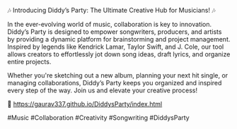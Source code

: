 🎶 Introducing Diddy’s Party: The Ultimate Creative Hub for Musicians! 🎶

In the ever-evolving world of music, collaboration is key to innovation. Diddy’s Party is designed to empower songwriters, producers, and artists by providing a dynamic platform for brainstorming and project management. Inspired by legends like Kendrick Lamar, Taylor Swift, and J. Cole, our tool allows creators to effortlessly jot down song ideas, draft lyrics, and organize entire projects.

Whether you're sketching out a new album, planning your next hit single, or managing collaborations, Diddy’s Party keeps you organized and inspired every step of the way. Join us and elevate your creative process!

🔗 https://gaurav337.github.io/DiddysParty/index.html

#Music #Collaboration #Creativity #Songwriting #DiddysParty
